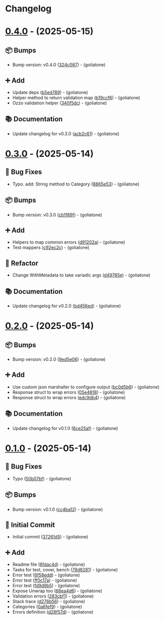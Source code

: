 # Changelog

# [0.4.0](https://github.com/goliatone/go-errors/compare/v0.3.0...v0.4.0) - (2025-05-15)

## <!-- 13 -->📦 Bumps

- Bump version: v0.4.0 ([324c087](https://github.com/goliatone/go-errors/commit/324c087d4e210fa3db0a39961ecf98695024007a))  - (goliatone)

## <!-- 16 -->➕ Add

- Update deps ([b5ed789](https://github.com/goliatone/go-errors/commit/b5ed789eaa781be38bf93a9a3471cc7875c48a70))  - (goliatone)
- Helper method to return validation map ([b19ccf6](https://github.com/goliatone/go-errors/commit/b19ccf6317b1c500d430e8bde195e61b1eda841f))  - (goliatone)
- Ozzo validation helper ([340f5dc](https://github.com/goliatone/go-errors/commit/340f5dc55ee0398d1806225998886016a2935b74))  - (goliatone)

## <!-- 3 -->📚 Documentation

- Update changelog for v0.3.0 ([acb2c61](https://github.com/goliatone/go-errors/commit/acb2c61d698b1552151b755de132c9cbdd3820ef))  - (goliatone)

# [0.3.0](https://github.com/goliatone/go-errors/compare/v0.2.0...v0.3.0) - (2025-05-14)

## <!-- 1 -->🐛 Bug Fixes

- Typo. add: String method to Category ([8865e53](https://github.com/goliatone/go-errors/commit/8865e53f167d1f9ed65f79d3923cfa9f5d711bb0))  - (goliatone)

## <!-- 13 -->📦 Bumps

- Bump version: v0.3.0 ([cb1f89f](https://github.com/goliatone/go-errors/commit/cb1f89f9a6f8e892f2ab91bea494574b294a3ebe))  - (goliatone)

## <!-- 16 -->➕ Add

- Helpers to map common errors ([d91202a](https://github.com/goliatone/go-errors/commit/d91202a9b8d6d3e5be61c3ed027736e5e6fa7acf))  - (goliatone)
- Test mappers ([c92ec2c](https://github.com/goliatone/go-errors/commit/c92ec2cff80046008ca5fb1c76a4de1bae04cac1))  - (goliatone)

## <!-- 2 -->🚜 Refactor

- Change WithMetadata to take variadic args ([d49785e](https://github.com/goliatone/go-errors/commit/d49785ed224aebfe27ef57268817ba9fb4dafc73))  - (goliatone)

## <!-- 3 -->📚 Documentation

- Update changelog for v0.2.0 ([bd456ed](https://github.com/goliatone/go-errors/commit/bd456ed828d93137d319c283c8d79780cfcc920d))  - (goliatone)

# [0.2.0](https://github.com/goliatone/go-errors/compare/v0.1.0...v0.2.0) - (2025-05-14)

## <!-- 13 -->📦 Bumps

- Bump version: v0.2.0 ([9ed5e06](https://github.com/goliatone/go-errors/commit/9ed5e06a44a56da057564d799ade086cd20b5b6d))  - (goliatone)

## <!-- 16 -->➕ Add

- Use custom json marshaller to configure output ([bc0d5b6](https://github.com/goliatone/go-errors/commit/bc0d5b6b8f72f3d137c6796e93dc3c9cc679aa79))  - (goliatone)
- Response struct to wrap errors ([05e4818](https://github.com/goliatone/go-errors/commit/05e4818567a2ad8b9144c88baa79d2fee0797020))  - (goliatone)
- Response struct to wrap errors ([edc9db4](https://github.com/goliatone/go-errors/commit/edc9db4223e3716dc039fd31305515a2d64a5ab7))  - (goliatone)

## <!-- 3 -->📚 Documentation

- Update changelog for v0.1.0 ([6ce25af](https://github.com/goliatone/go-errors/commit/6ce25afd8a24248be8944010d6af6c35b6695f86))  - (goliatone)

# [0.1.0](https://github.com/goliatone/go-errors/tree/v0.1.0) - (2025-05-14)

## <!-- 1 -->🐛 Bug Fixes

- Typo ([50b07bf](https://github.com/goliatone/go-errors/commit/50b07bf0902c580fe6636eea8f0c1149647f808c))  - (goliatone)

## <!-- 13 -->📦 Bumps

- Bump version: v0.1.0 ([cc4ba12](https://github.com/goliatone/go-errors/commit/cc4ba1270c1b18cfdc80e0c4e12c559ca345addf))  - (goliatone)

## <!-- 14 -->🎉 Initial Commit

- Initial commit ([37261d5](https://github.com/goliatone/go-errors/commit/37261d526d1737fae2f1bee2808dc256eda09e2d))  - (goliatone)

## <!-- 16 -->➕ Add

- Readme file ([6fdac4d](https://github.com/goliatone/go-errors/commit/6fdac4d5601f1680aba5da31352b0ff9f8c3f94f))  - (goliatone)
- Tasks for test, cover, bench ([79d8281](https://github.com/goliatone/go-errors/commit/79d828191219e6445c092043f0b454f44567109f))  - (goliatone)
- Error test ([6f58edd](https://github.com/goliatone/go-errors/commit/6f58edd565255fa02d1944d0a79a4181214dc251))  - (goliatone)
- Error test ([ff0c17a](https://github.com/goliatone/go-errors/commit/ff0c17acd2ef111f2c31ed222cd6bd126691111e))  - (goliatone)
- Error test ([fd9d9b5](https://github.com/goliatone/go-errors/commit/fd9d9b55cd1abb1f5697bbbeb411c3277e910dcb))  - (goliatone)
- Expose Unwrap too ([68ea4d6](https://github.com/goliatone/go-errors/commit/68ea4d685a94dddec1f5506bfed3b44940688f72))  - (goliatone)
- Validation errors ([283cbf1](https://github.com/goliatone/go-errors/commit/283cbf115f7432e2917fa5964d1eef2848111bf7))  - (goliatone)
- Stack trace ([d276b56](https://github.com/goliatone/go-errors/commit/d276b564db388a9ae1c9e56d5928c6d250ab29a3))  - (goliatone)
- Categories ([0a6fef9](https://github.com/goliatone/go-errors/commit/0a6fef9cd9ba7a6caae044ffb86f570c0728e6b1))  - (goliatone)
- Errors definition ([d28f57d](https://github.com/goliatone/go-errors/commit/d28f57d38890a2cb72410c0ca332c05135737ad3))  - (goliatone)

<!-- generated by git-cliff -->
